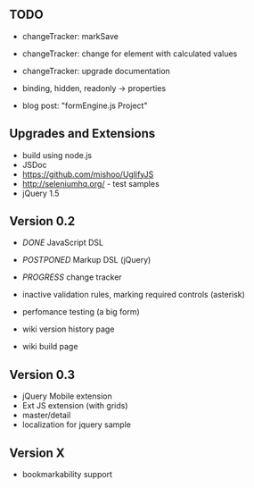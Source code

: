 ## TODO

* changeTracker: markSave
* changeTracker: change for element with calculated values
* changeTracker: upgrade documentation

* binding, hidden, readonly -> properties

* blog post: "formEngine.js Project"

## Upgrades and Extensions

* build using node.js
* JSDoc
* https://github.com/mishoo/UglifyJS
* http://seleniumhq.org/ - test samples
* jQuery 1.5

## Version 0.2

* *DONE* JavaScript DSL
* *POSTPONED* Markup DSL (jQuery)
* *PROGRESS* change tracker
* inactive validation rules, marking required controls (asterisk)
* perfomance testing (a big form)

* wiki version history page
* wiki build page


## Version 0.3

* jQuery Mobile extension
* Ext JS extension (with grids)
* master/detail
* localization for jquery sample

## Version X

* bookmarkability support
